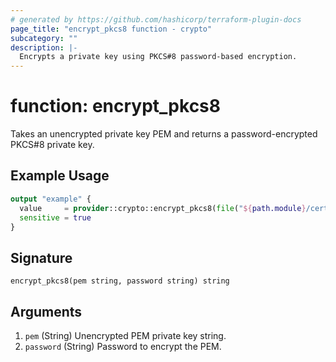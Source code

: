 ```yaml
---
# generated by https://github.com/hashicorp/terraform-plugin-docs
page_title: "encrypt_pkcs8 function - crypto"
subcategory: ""
description: |-
  Encrypts a private key using PKCS#8 password-based encryption.
---
```


# function: encrypt_pkcs8

Takes an unencrypted private key PEM and returns a password-encrypted PKCS#8 private key.

## Example Usage

```terraform
output "example" {
  value     = provider::crypto::encrypt_pkcs8(file("${path.module}/cert.key"), "mypassword")
  sensitive = true
}
```

## Signature

<!-- signature generated by tfplugindocs -->
```text
encrypt_pkcs8(pem string, password string) string
```

## Arguments

<!-- arguments generated by tfplugindocs -->
1. `pem` (String) Unencrypted PEM private key string.
1. `password` (String) Password to encrypt the PEM.
